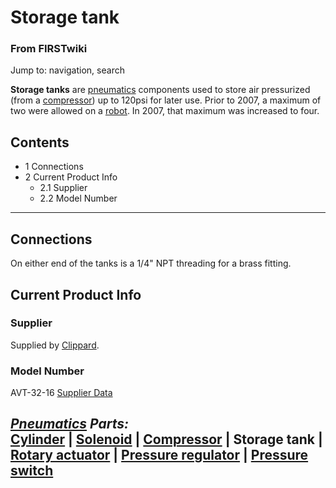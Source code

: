 # Storage tank

### From FIRSTwiki

Jump to: navigation, search

**Storage tanks** are [pneumatics](/index.php/Pneumatics "Pneumatics" ) components used to store air pressurized (from a [compressor](/index.php/Compressor "Compressor" )) up to 120psi for later use. Prior to 2007, a maximum of two were allowed on a [robot](/index.php/Robot "Robot" ). In 2007, that maximum was increased to four. 

## Contents

  * 1 Connections
  * 2 Current Product Info
    * 2.1 Supplier
    * 2.2 Model Number  
---  
  

## Connections

On either end of the tanks is a 1/4" NPT threading for a brass fitting.


## Current Product Info


### Supplier

Supplied by [Clippard](http://www.clippard.com "http://www.clippard.com" ).


### Model Number

AVT-32-16 [Supplier
Data](http://www.clippard.com/store/display_details.asp?sku=AVT-32-16
"http://www.clippard.com/store/display_details.asp?sku=AVT-32-16" )

  

_**[Pneumatics](/index.php/Pneumatics "Pneumatics" ) Parts:**_  
[Cylinder](/index.php/Cylinder "Cylinder" ) | [Solenoid](/index.php/Solenoid
"Solenoid" ) | [Compressor](/index.php/Compressor "Compressor" ) | **Storage
tank** | [Rotary actuator](/index.php/Rotary_actuator "Rotary actuator" ) |
[Pressure regulator](/index.php/Pressure_regulator "Pressure regulator" ) |
[Pressure switch](/index.php/Pressure_switch "Pressure switch" )  
---  
  
